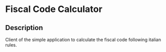 # Fiscal Code Calculator

## Description

Client of the simple application to calculate the fiscal code following italian rules.
